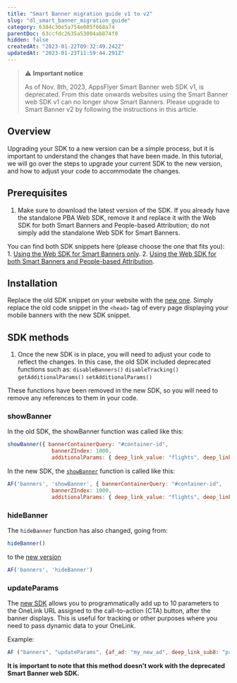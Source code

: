 ```yaml
---
title: "Smart Banner migration guide v1 to v2"
slug: "dl_smart_banner_migration_guide"
category: 6384c30e5a754e005f668a74
parentDoc: 63ccfdc2635a53004ab874f0
hidden: false
createdAt: "2023-01-22T09:32:49.242Z"
updatedAt: "2023-01-23T11:59:44.291Z"
---
```


> ⚠️ **Important notice**
> 
> As of Nov. 8th, 2023, AppsFlyer Smart Banner web SDK v1, is deprecated. From this date onwards websites using the Smart Banner web SDK v1 can no longer show Smart Banners.
> Please upgrade to Smart Banner v2 by following the instructions in this article. 

## Overview

Upgrading your SDK to a new version can be a simple process, but it is important to understand the changes that have been made. In this tutorial, we will go over the steps to upgrade your current SDK to the new version, and how to adjust your code to accommodate the changes.

## Prerequisites

1. Make sure to download the latest version of the SDK.
If you already have the standalone PBA Web SDK, remove it and replace it with the Web SDK for both Smart Banners and People-based Attribution; do not simply add the standalone Web SDK for Smart Banners.

You can find both SDK snippets here (please choose the one that fits you):
    1. [Using the Web SDK for Smart Banners only](dl_smart_banner_v2).
    2. [Using the Web SDK for both Smart Banners and People-based Attribution](https://support.appsflyer.com/hc/en-us/articles/4410472474001#appsflyer-web-sdk-for-smart-banners-and-peoplebased-attribution).

## Installation

Replace the old SDK snippet on your website with the [new one](dl_smart_banner_v2#code-example).
Simply replace the old code snippet in the `<head>` tag of every page displaying your mobile banners with the new SDK snippet.

## SDK methods

1. Once the new SDK is in place, you will need to adjust your code to reflect the changes.
In this case, the old SDK included deprecated functions such as: 
`disableBanners()`
`disableTracking()` 
`getAdditionalParams()`
`setAdditionalParams()`

These functions have been removed in the new SDK, so you will need to remove any references to them in your code.

### showBanner

In the old SDK, the showBanner function was called like this:
```js
showBanner({ bannerContainerQuery: "#container-id",
              bannerZIndex: 1000,
              additionalParams: { deep_link_value: "flights", deep_link_sub1: "london"}});
```

In the new SDK, the [`showBanner`](dl_smart_banner_v2#showbanner) function is called like this:
```js
AF('banners', 'showBanner', { bannerContainerQuery: "#container-id",
              bannerZIndex: 1000,
              additionalParams: { deep_link_value: "flights", deep_link_sub1: "london"}});
```

### hideBanner
The `hideBanner` function has also changed, going from:
```js
hideBanner()
```
to the [new version](dl_smart_banner_v2#hidebanner)
```js
AF('banners', 'hideBanner')
```

### updateParams

The [new SDK](dl_smart_banner_v2#updateparams) allows you to programmatically add up to 10 parameters to the OneLink URL assigned to the call-to-action (CTA) button, after the banner displays. This is useful for tracking or other purposes where you need to pass dynamic data to your OneLink.

Example:
```js
AF ("banners", "updateParams", {af_ad: "my_new_ad", deep_link_sub8: "promo_summer"})
```

**It is important to note that this method doesn't work with the deprecated Smart Banner web SDK.**